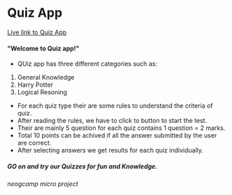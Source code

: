 # Quiz App

[Live link to Quiz App](https://quiz-app-priya.netlify.app/)

#### "Welcome to Quiz app!"

- QUiz app has three different categories such as:
 1. General Knowledge
 2. Harry Potter
 3. Logical Resoning
- For each quiz type their are some rules to understand the criteria of quiz.
- After reading the rules, we have to click to button to start the test.
- Their are mainly 5 question for each quiz contains 1 question = 2 marks.
- Total 10 points can be achived if all the answer submitted by  the user are correct.
- After selecting answers we get results for each quiz individually.

##### GO on and try our Quizzes for fun and Knowledge.

###### neogcamp micro project
